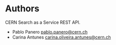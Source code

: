 Authors
=======

CERN Search as a Service REST API.

- Pablo Panero <pablo.panero@cern.ch>
- Carina Antunes <carina.oliveira.antunes@cern.ch>


